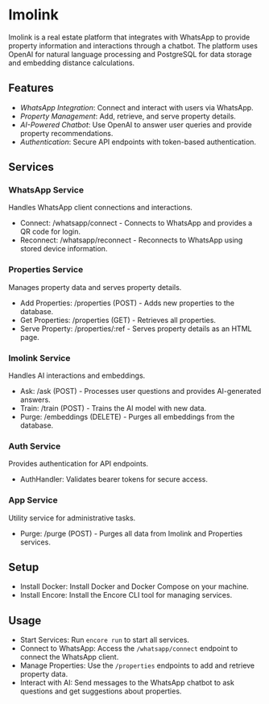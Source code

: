 # Imolink

Imolink is a real estate platform that integrates with WhatsApp to provide property information and interactions through a chatbot. The platform uses OpenAI for natural language processing and PostgreSQL for data storage and embedding distance calculations.

## Features

- *WhatsApp Integration*: Connect and interact with users via WhatsApp.
- *Property Management*: Add, retrieve, and serve property details.
- *AI-Powered Chatbot*: Use OpenAI to answer user queries and provide property recommendations.
- *Authentication*: Secure API endpoints with token-based authentication.

## Services

### WhatsApp Service

Handles WhatsApp client connections and interactions.

- Connect: /whatsapp/connect - Connects to WhatsApp and provides a QR code for login.
- Reconnect: /whatsapp/reconnect - Reconnects to WhatsApp using stored device information.

### Properties Service

Manages property data and serves property details.

- Add Properties: /properties (POST) - Adds new properties to the database.
- Get Properties: /properties (GET) - Retrieves all properties.
- Serve Property: /properties/:ref - Serves property details as an HTML page.

### Imolink Service

Handles AI interactions and embeddings.

- Ask: /ask (POST) - Processes user questions and provides AI-generated answers.
- Train: /train (POST) - Trains the AI model with new data.
- Purge: /embeddings (DELETE) - Purges all embeddings from the database.

### Auth Service

Provides authentication for API endpoints.

- AuthHandler: Validates bearer tokens for secure access.

### App Service

Utility service for administrative tasks.

- Purge: /purge (POST) - Purges all data from Imolink and Properties services.

## Setup

- Install Docker: Install Docker and Docker Compose on your machine.
- Install Encore: Install the Encore CLI tool for managing services.

## Usage

- Start Services: Run `encore run` to start all services.
- Connect to WhatsApp: Access the `/whatsapp/connect` endpoint to connect the WhatsApp client.
- Manage Properties: Use the `/properties` endpoints to add and retrieve property data.
- Interact with AI: Send messages to the WhatsApp chatbot to ask questions and get suggestions about properties.


